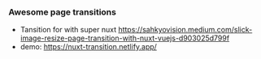 ### Awesome page transitions 
- Tansition for with super nuxt https://sahkyovision.medium.com/slick-image-resize-page-transition-with-nuxt-vuejs-d903025d799f
- demo: https://nuxt-transition.netlify.app/

